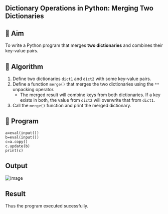 ## Dictionary Operations in Python: Merging Two Dictionaries

## 🎯 Aim
To write a Python program that merges **two dictionaries** and combines their key-value pairs.

## 🧠 Algorithm
1. Define two dictionaries `dict1` and `dict2` with some key-value pairs.
2. Define a function `merge()` that merges the two dictionaries using the `**` unpacking operator.
   - The merged result will combine keys from both dictionaries. If a key exists in both, the value from `dict2` will overwrite that from `dict1`.
3. Call the `merge()` function and print the merged dictionary.

## 🧾 Program

```
a=eval(input())
b=eval(input())
c=a.copy()
c.update(b)
print(c)
```

## Output
![image](https://github.com/user-attachments/assets/955782ff-d071-47f2-809a-000d89af0d4b)


## Result
Thus the program executed sucessfully.
